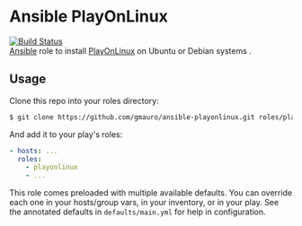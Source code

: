 # Ansible PlayOnLinux  
[![Build Status](https://travis-ci.org/gmauro/ansible-playonlinux.svg?branch=master)](https://travis-ci.org/gmauro/ansible-playonlinux)  
[Ansible](https://wwww.ansible.com) role to install [PlayOnLinux](http://www.playonlinux.com) on Ubuntu or Debian systems .  


## Usage

Clone this repo into your roles directory:

```bash
$ git clone https://github.com/gmauro/ansible-playonlinux.git roles/playonlinux
```

And add it to your play's roles:

```yaml
- hosts: ...
  roles:
    - playonlinux
    - ...
```

This role comes preloaded with multiple available defaults. You can override each one in your hosts/group vars, in your inventory, or in your play. See the annotated defaults in ``defaults/main.yml`` for help in configuration.
